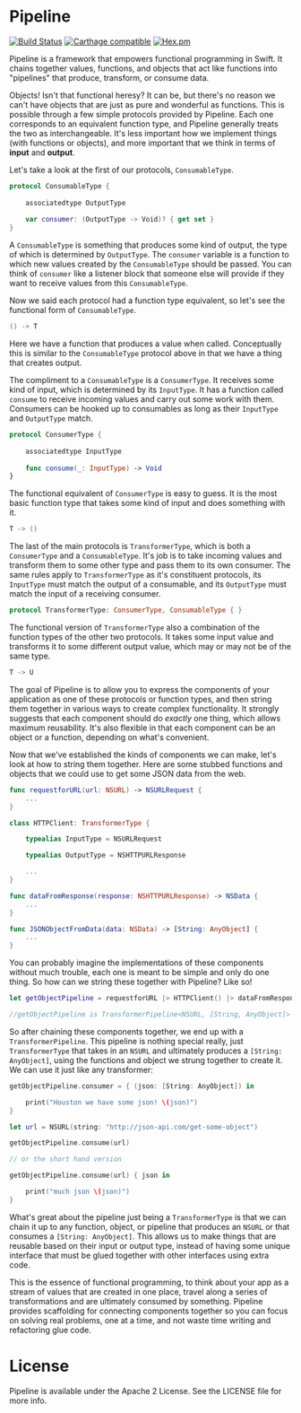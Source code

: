 # Pipeline

[![Build Status](https://travis-ci.org/patgoley/Pipeline.svg?branch=master)](https://travis-ci.org/patgoley/Pipeline) [![Carthage compatible](https://img.shields.io/badge/Carthage-compatible-4BC51D.svg?style=flat)](https://github.com/Carthage/Carthage) [![Hex.pm](https://img.shields.io/hexpm/l/plug.svg?maxAge=2592000)]()

 
Pipeline is a framework that empowers functional programming in Swift. It chains together values, functions, and objects that act like functions into "pipelines" that produce, transform, or consume data. 

Objects! Isn't that functional heresy? It can be, but there's no reason we can't have objects that are just as pure and wonderful as functions. This is possible through a few simple protocols provided by Pipeline. Each one corresponds to an equivalent function type, and Pipeline generally treats the two as interchangeable. It's less important how we implement things (with functions or objects), and more important that we think in terms of **input** and **output**.

Let's take a look at the first of our protocols, `ConsumableType`. 


``` swift
protocol ConsumableType {
    
    associatedtype OutputType
    
    var consumer: (OutputType -> Void)? { get set }
}
```
A `ConsumableType` is something that produces some kind of output, the type of which is determined by `OutputType`. The `consumer` variable is a function to which new values created by the `ConsumableType` should be passed. You can think of `consumer` like a listener block that someone else will provide if they want to receive values from this `ConsumableType`.

Now we said each protocol had a function type equivalent, so let's see the functional form of `ConsumableType`.

``` swift
() -> T
```

Here we have a function that produces a value when called. Conceptually this is similar to the `ConsumableType` protocol above in that we have a thing that creates output.

The compliment to a `ConsumableType` is a `ConsumerType`. It receives some kind of input, which is determined by its `InputType`. It has a function called `consume` to receive incoming values and carry out some work with them. Consumers can be hooked up to consumables as long as their `InputType` and `OutputType` match.

``` swift
protocol ConsumerType {
    
    associatedtype InputType
    
    func consume(_: InputType) -> Void
}
```

The functional equivalent of `ConsumerType` is easy to guess. It is the most basic function type that takes some kind of input and does something with it. 

``` swift
T -> ()
```


The last of the main protocols is `TransformerType`, which is both a `ConsumerType` and a `ConsumableType`. It's job is to take incoming values and transform them to some other type and pass them to its own consumer. The same rules apply to `TransformerType` as it's constituent protocols, its `InputType` must match the output of a consumable, and its `OutputType` must match the input of a receiving consumer.

``` swift
protocol TransformerType: ConsumerType, ConsumableType { }
```

The functional version of `TransformerType` also a combination of the function types of the other two protocols. It takes some input value and transforms it to some different output value, which may or may not be of the same type.

``` swift
T -> U
```

The goal of Pipeline is to allow you to express the components of your application as one of these protocols or function types, and then string them together in various ways to create complex functionality. It strongly suggests that each component should do *exactly* one thing, which allows maximum reusability. It's also flexible in that each component can be an object or a function, depending on what's convenient.

Now that we've established the kinds of components we can make, let's look at how to string them together. Here are some stubbed functions and objects that we could use to get some JSON data from the web.

``` swift
func requestforURL(url: NSURL) -> NSURLRequest {
    ...
}

class HTTPClient: TransformerType {

    typealias InputType = NSURLRequest

    typealias OutputType = NSHTTPURLResponse

    ...
}

func dataFromResponse(response: NSHTTPURLResponse) -> NSData {
    ...
}

func JSONObjectFromData(data: NSData) -> [String: AnyObject] {
    ...
}

```

You can probably imagine the implementations of these components without much trouble, each one is meant to be simple and only do one thing. So how can we string these together with Pipeline? Like so!

``` swift
let getObjectPipeline = requestforURL |> HTTPClient() |> dataFromResponse |> JSONObjectFromData

//getObjectPipeline is TransformerPipeline<NSURL, [String, AnyObject]>
```

So after chaining these components together, we end up with a `TransformerPipeline`. This pipeline is nothing special really, just `TransformerType` that takes in an `NSURL` and ultimately produces a `[String: AnyObject]`, using the functions and object we strung together to create it. We can use it just like any transformer:

``` swift
getObjectPipeline.consumer = { (json: [String: AnyObject]) in

    print("Houston we have some json! \(json)")
}

let url = NSURL(string: "http://json-api.com/get-some-object")

getObjectPipeline.consume(url)

// or the short hand version

getObjectPipeline.consume(url) { json in 

    print("much json \(json)")
}

```

What's great about the pipeline just being a `TransformerType` is that we can chain it up to any function, object, or pipeline that produces an `NSURL` or that consumes a `[String: AnyObject]`. This allows us to make things that are reusable based on their input or output type, instead of having some unique interface that must be glued together with other interfaces using extra code.

This is the essence of functional programming, to think about your app as a stream of values that are created in one place, travel along a series of transformations and are ultimately consumed by something. Pipeline provides scaffolding for connecting components together so you can focus on solving real problems, one at a time, and not waste time writing and refactoring glue code.

# License 

Pipeline is available under the Apache 2 License. See the LICENSE file for more info.